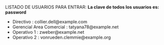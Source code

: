 LISTADO DE USUARIOS PARA ENTRAR:
<b>La clave de todos los usuarios es: password</b>
<ul>
    <li>Directivo : collier.dell@example.com</li>
    <li>Gerencial Area Comercial : tatyana78@example.net</li>
    <li>Operativo 1 : zweber@example.net</li>
    <li>Operativo 2 : vonrueden.clemmie@example.org</li>
</ul>
